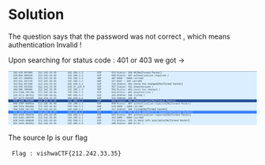 # Solution

The question says that the password was not correct , which means authentication Invalid !

Upon searching for status code : 401 or 403 we got ->

<img src="../assets/Networking.png">

The source Ip is our flag

``` Flag : vishwaCTF{212.242.33.35}```